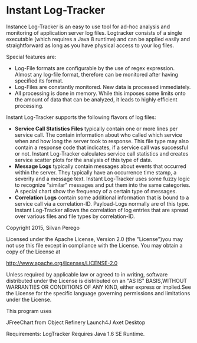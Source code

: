 # Instant Log-Tracker

Instance Log-Tracker is an easy to use tool for ad-hoc analysis and monitoring of application server log files. Logtracker consists of a single executable (which requires a Java 8 runtime) and can be applied easily and straightforward as long as you have physical access to your log files.

Special features are:

* Log-File formats are configurable by the use of regex expression. Almost any log-file format, therefore can be monitored after having specified its format.
* Log-Files are constantly monitored. New data is processed immediately.
* All processing is done in memory. While this imposes some limits onto the amount of data that can be analyzed, it leads to highly efficient processing.

Instant Log-Tracker supports the following flavors of log files:

* __Service Call Statistics Files__ typically contain one or more lines per service call. The contain information about who called which service when and how long the server took to response. This file type may also contain a response code that indicates, if a service call was successful or not. Instant Log-Tracker calculates service call statistics and creates service scatter plots for the analysis of this type of data.
* __Message Logs__ typically contain messages about events that occurred within the server. They typically have an occurrence time stamp, a severity and a message text. Instant Log-Tracker uses some fuzzy logic to recognize "similar" messages and put them into the same categories. A special chart show the frequency of a certain type of messages.
* __Correlation Logs__ contain some additional information that is bound to a service call via a correlation-ID. Payload-Logs normally are of this type. Instant Log-Tracker allows the correlation of log entries that are spread over various files and file types by correlation-ID.


Copyright 2015, Silvan Perego

Licensed under the Apache License, Version 2.0 (the "License")you may not use this file except in compliance with the License. You may obtain a copy of the License at

http://www.apache.org/licenses/LICENSE-2.0

Unless required by applicable law or agreed to in writing, software distributed under the License is distributed on an "AS IS" BASIS,WITHOUT WARRANTIES OR CONDITIONS OF ANY KIND, either express or implied.See the License for the specific language governing permissions and limitations under the License.

This program uses

JFreeChart from Object Refinery
Launch4J
Axet Desktop

Requirements: LogTracker Requires Java 1.6 SE Runtime.